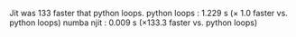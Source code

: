 Jit was 133 faster that python loops.
python loops             :    1.229 s (×  1.0 faster vs. python loops)
numba njit               :    0.009 s (×133.3 faster vs. python loops)